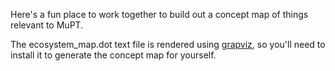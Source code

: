 Here's a fun place to work together to build out a concept map of things relevant to MuPT.

The ecosystem_map.dot text file is rendered using [grapviz](https://graphviz.org/), so you'll need to install it to generate the concept map for yourself.

